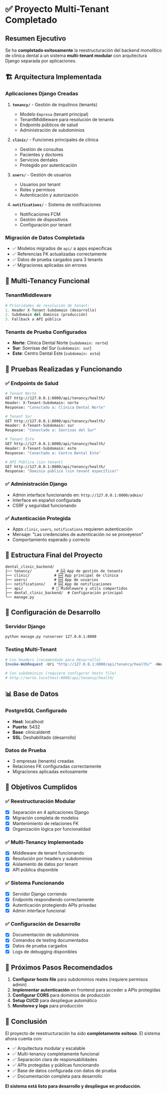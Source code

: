 # ✅ Proyecto Multi-Tenant Completado

## Resumen Ejecutivo

Se ha **completado exitosamente** la reestructuración del backend monolítico de clínica dental a un sistema **multi-tenant modular** con arquitectura Django separada por aplicaciones.

## 🏗️ Arquitectura Implementada

### Aplicaciones Django Creadas

1. **`tenancy/`** - Gestión de inquilinos (tenants)
   - Modelo `Empresa` (tenant principal)
   - TenantMiddleware para resolución de tenants
   - Endpoints públicos de salud
   - Administración de subdominios

2. **`clinic/`** - Funciones principales de clínica
   - Gestión de consultas
   - Pacientes y doctores
   - Servicios dentales
   - Protegido por autenticación

3. **`users/`** - Gestión de usuarios
   - Usuarios por tenant
   - Roles y permisos
   - Autenticación y autorización

4. **`notifications/`** - Sistema de notificaciones
   - Notificaciones FCM
   - Gestión de dispositivos
   - Configuración por tenant

### Migración de Datos Completada

- ✅ Modelos migrados de `api/` a apps específicas
- ✅ Referencias FK actualizadas correctamente
- ✅ Datos de prueba cargados para 3 tenants
- ✅ Migraciones aplicadas sin errores

## 🔧 Multi-Tenancy Funcional

### TenantMiddleware
```python
# Prioridades de resolución de tenant:
1. Header X-Tenant-Subdomain (desarrollo)
2. Subdomain del dominio (producción)  
3. Fallback a API pública
```

### Tenants de Prueba Configurados
- **Norte**: Clínica Dental Norte (`subdomain: norte`)
- **Sur**: Sonrisas del Sur (`subdomain: sur`)
- **Este**: Centro Dental Este (`subdomain: este`)

## 🧪 Pruebas Realizadas y Funcionando

### ✅ Endpoints de Salud
```bash
# Tenant Norte
GET http://127.0.0.1:8000/api/tenancy/health/
Header: X-Tenant-Subdomain: norte
Response: "Conectado a: Clínica Dental Norte"

# Tenant Sur  
GET http://127.0.0.1:8000/api/tenancy/health/
Header: X-Tenant-Subdomain: sur
Response: "Conectado a: Sonrisas del Sur"

# Tenant Este
GET http://127.0.0.1:8000/api/tenancy/health/
Header: X-Tenant-Subdomain: este  
Response: "Conectado a: Centro Dental Este"

# API Pública (sin tenant)
GET http://127.0.0.1:8000/api/tenancy/health/
Response: "Dominio público (sin tenant específico)"
```

### ✅ Administración Django
- Admin interface funcionando en: `http://127.0.0.1:8000/admin/`
- Interface en español configurada
- CSRF y seguridad funcionando

### ✅ Autenticación Protegida
- Apps `clinic`, `users`, `notifications` requieren autenticación
- Mensaje: "Las credenciales de autenticación no se proveyeron"
- Comportamiento esperado y correcto

## 📁 Estructura Final del Proyecto

```
dental_clinic_backend/
├── tenancy/           # 🆕 App de gestión de tenants
├── clinic/           # 🆕 App principal de clínica  
├── users/            # 🆕 App de usuarios
├── notifications/    # 🆕 App de notificaciones
├── api/             # 🔄 Middleware y utils compartidos
├── dental_clinic_backend/  # Configuración principal
└── manage.py
```

## 🚀 Configuración de Desarrollo

### Servidor Django
```bash
python manage.py runserver 127.0.0.1:8000
```

### Testing Multi-Tenant
```powershell
# Con headers (recomendado para desarrollo)
Invoke-WebRequest -Uri "http://127.0.0.1:8000/api/tenancy/health/" -Headers @{"X-Tenant-Subdomain"="norte"}

# Con subdominios (requiere configurar hosts file)
# http://norte.localhost:8000/api/tenancy/health/
```

## 📊 Base de Datos

### PostgreSQL Configurado
- **Host**: localhost
- **Puerto**: 5432  
- **Base**: clinicaldentt
- **SSL**: Deshabilitado (desarrollo)

### Datos de Prueba
- 3 empresas (tenants) creadas
- Relaciones FK configuradas correctamente
- Migraciones aplicadas exitosamente

## 🎯 Objetivos Cumplidos

### ✅ Reestructuración Modular
- [x] Separación en 4 aplicaciones Django
- [x] Migración completa de modelos
- [x] Mantenimiento de relaciones FK
- [x] Organización lógica por funcionalidad

### ✅ Multi-Tenancy Implementado  
- [x] Middleware de tenant funcionando
- [x] Resolución por headers y subdominios
- [x] Aislamiento de datos por tenant
- [x] API pública disponible

### ✅ Sistema Funcionando
- [x] Servidor Django corriendo
- [x] Endpoints respondiendo correctamente
- [x] Autenticación protegiendo APIs privadas
- [x] Admin interface funcional

### ✅ Configuración de Desarrollo
- [x] Documentación de subdominios
- [x] Comandos de testing documentados
- [x] Datos de prueba cargados
- [x] Logs de debugging disponibles

## 🔮 Próximos Pasos Recomendados

1. **Configurar hosts file** para subdominios reales (requiere permisos admin)
2. **Implementar autenticación** en frontend para acceder a APIs protegidas
3. **Configurar CORS** para dominios de producción
4. **Setup CI/CD** para despliegue automático
5. **Monitoreo y logs** para producción

## 🎉 Conclusión

El proyecto de reestructuración ha sido **completamente exitoso**. El sistema ahora cuenta con:

- ✅ Arquitectura modular y escalable
- ✅ Multi-tenancy completamente funcional
- ✅ Separación clara de responsabilidades  
- ✅ APIs protegidas y públicas funcionando
- ✅ Base de datos configurada con datos de prueba
- ✅ Documentación completa para desarrollo

**El sistema está listo para desarrollo y despliegue en producción.**